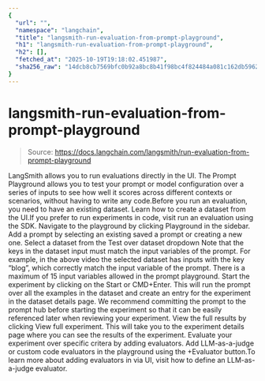 ```yaml
---
{
  "url": "",
  "namespace": "langchain",
  "title": "langsmith-run-evaluation-from-prompt-playground",
  "h1": "langsmith-run-evaluation-from-prompt-playground",
  "h2": [],
  "fetched_at": "2025-10-19T19:18:02.451987",
  "sha256_raw": "14dcb8cb7569bfc0b92a8bc8b41f98bc4f824484a081c162db59629c572436a8"
}
---
```


# langsmith-run-evaluation-from-prompt-playground

> Source: https://docs.langchain.com/langsmith/run-evaluation-from-prompt-playground

LangSmith allows you to run evaluations directly in the UI. The Prompt Playground allows you to test your prompt or model configuration over a series of inputs to see how well it scores across different contexts or scenarios, without having to write any code.Before you run an evaluation, you need to have an existing dataset. Learn how to create a dataset from the UI.If you prefer to run experiments in code, visit run an evaluation using the SDK.
Navigate to the playground by clicking Playground in the sidebar.
Add a prompt by selecting an existing saved a prompt or creating a new one.
Select a dataset from the Test over dataset dropdown
Note that the keys in the dataset input must match the input variables of the prompt. For example, in the above video the selected dataset has inputs with the key “blog”, which correctly match the input variable of the prompt.
There is a maximum of 15 input variables allowed in the prompt playground.
Start the experiment by clicking on the Start or CMD+Enter. This will run the prompt over all the examples in the dataset and create an entry for the experiment in the dataset details page. We recommend committing the prompt to the prompt hub before starting the experiment so that it can be easily referenced later when reviewing your experiment.
View the full results by clicking View full experiment. This will take you to the experiment details page where you can see the results of the experiment.
Evaluate your experiment over specific critera by adding evaluators. Add LLM-as-a-judge or custom code evaluators in the playground using the +Evaluator button.To learn more about adding evaluators in via UI, visit how to define an LLM-as-a-judge evaluator.